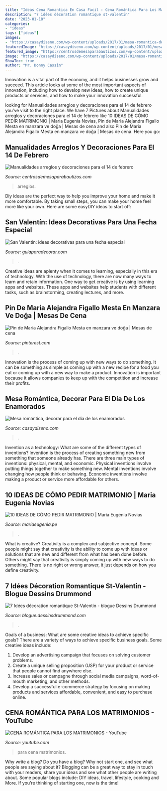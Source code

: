 ```yaml
---
title: "Ideas Cena Romantica En Casa Facil : Cena Romántica Para Los Matrimonios"
description: "7 idées décoration romantique st-valentin"
date: "2023-01-18"
categories:
- "ideas"
tags: ["ideas"]
images:
- "https://casaydiseno.com/wp-content/uploads/2017/01/mesa-romantica-dos.jpg"
featuredImage: "https://casaydiseno.com/wp-content/uploads/2017/01/mesa-romantica-dos.jpg"
featured_image: "https://centrosdemesaparabautizos.com/wp-content/uploads/2017/02/decoraciones-para-el-14-de-febrero-globos.jpg"
image: "https://casaydiseno.com/wp-content/uploads/2017/01/mesa-romantica-dos.jpg"
ShowToc: true
author: "Mr. Donny Cassin"
---
```



Innovation is a vital part of the economy, and it helps businesses grow and succeed. This article looks at some of the most important aspects of innovation, including how to develop new ideas, how to create unique products or services, and how to make your innovation successful.

	

		
looking for Manualidades arreglos y decoraciones para el 14 de febrero you've visit to the right place. We have 7 Pictures about Manualidades arreglos y decoraciones para el 14 de febrero like 10 IDEAS DE CÓMO PEDIR MATRIMONIO | Maria Eugenia Novias, Pin de Maria Alejandra Figallo Mesta en manzara ve doğa | Mesas de cena and also Pin de Maria Alejandra Figallo Mesta en manzara ve doğa | Mesas de cena. Here you go:
		
    
## Manualidades Arreglos Y Decoraciones Para El 14 De Febrero

<img loading=lazy src="https://centrosdemesaparabautizos.com/wp-content/uploads/2017/02/decoraciones-para-el-14-de-febrero-globos.jpg" onerror="this.onerror=null;this.src='https://tse3.mm.bing.net/th?id=OIP.KM5VkfZSwu5Nmq3O2WbWlQAAAA&amp;pid=15.1';" alt="Manualidades arreglos y decoraciones para el 14 de febrero">

_Source: centrosdemesaparabautizos.com_

>arreglos. 

	

Diy ideas are the perfect way to help you improve your home and make it more comfortable. By taking small steps, you can make your home feel more like your own. Here are some easyDIY ideas to start off: 

    
## San Valentín: Ideas Decorativas Para Una Fecha Especial

<img loading=lazy src="http://www.guiaparadecorar.com/wp-content/uploads/2015/02/san-valentin-11.jpg" onerror="this.onerror=null;this.src='https://tse3.mm.bing.net/th?id=OIP.Qb0tDzmaq_kVqPa2Y7o08wHaLG&amp;pid=15.1';" alt="San Valentín: ideas decorativas para una fecha especial">

_Source: guiaparadecorar.com_

>. 

	

Creative ideas are aplenty when it comes to learning, especially in this era of technology. With the use of technology, there are now many ways to learn and retain information. One way to get creative is by using learning apps and websites. These apps and websites help students with different tasks, such as brainstorming, creating lectures, and more.

    
## Pin De Maria Alejandra Figallo Mesta En Manzara Ve Doğa | Mesas De Cena

<img loading=lazy src="https://i.pinimg.com/736x/0a/43/5c/0a435c1d41e31967b6fdcb810b93a4f0.jpg" onerror="this.onerror=null;this.src='https://tse4.mm.bing.net/th?id=OIP.ZmXm_XIwvbnygLBIyMuA5QHaHl&amp;pid=15.1';" alt="Pin de Maria Alejandra Figallo Mesta en manzara ve doğa | Mesas de cena">

_Source: pinterest.com_

>. 

	

Innovation is the process of coming up with new ways to do something. It can be something as simple as coming up with a new recipe for a food you eat or coming up with a new way to make a product. Innovation is important because it allows companies to keep up with the competition and increase their profits.

    
## Mesa Romántica, Decorar Para El Día De Los Enamorados

<img loading=lazy src="https://casaydiseno.com/wp-content/uploads/2017/01/mesa-romantica-dos.jpg" onerror="this.onerror=null;this.src='https://tse1.mm.bing.net/th?id=OIP.Zzu6hE-fmuexhfIrJx8rtwHaE7&amp;pid=15.1';" alt="Mesa romántica, decorar para el día de los enamorados">

_Source: casaydiseno.com_

>. 

	

Invention as a technology: What are some of the different types of inventions?
Invention is the process of creating something new from something that someone already has. There are three main types of inventions: physical, mental, and economic. Physical inventions involve putting things together to make something new. Mental inventions involve changing how people think or behaving. Economic inventions involve making a product or service more affordable for others.

    
## 10 IDEAS DE CÓMO PEDIR MATRIMONIO | Maria Eugenia Novias

<img loading=lazy src="http://mariaeugenia.pe/wp-content/uploads/2018/03/9e51b2af21a332d260d44aca42257819.jpg" onerror="this.onerror=null;this.src='https://tse4.mm.bing.net/th?id=OIP.nZVYHhARRy3MQkJbY6bGgwHaHe&amp;pid=15.1';" alt="10 IDEAS DE CÓMO PEDIR MATRIMONIO | Maria Eugenia Novias">

_Source: mariaeugenia.pe_

>. 

	

What is creative?
Creativity is a complex and subjective concept. Some people might say that creativity is the ability to come up with ideas or solutions that are new and different from what has been done before. Others might say that creativity is simply coming up with new ways to do something. There is no right or wrong answer, it just depends on how you define creativity.

    
## 7 Idées Décoration Romantique St-Valentin - Blogue Dessins Drummond

<img loading=lazy src="http://blogue.dessinsdrummond.com/wp-content/uploads/2014/02/392e723233216af37dd5355fd6e0c4ce1.jpg" onerror="this.onerror=null;this.src='https://tse1.mm.bing.net/th?id=OIP.jLftjE9kFL7wuJfZOeejmwHaE8&amp;pid=15.1';" alt="7 Idées décoration romantique St-Valentin - blogue Dessins Drummond">

_Source: blogue.dessinsdrummond.com_

>. 

	

Goals of a business: What are some creative ideas to achieve specific goals?
There are a variety of ways to achieve specific business goals. Some creative ideas include:
1. Develop an advertising campaign that focuses on solving customer problems.
2. Create a unique selling proposition (USP) for your product or service that people cannot find anywhere else.
3. Increase sales or campagne through social media campaigns, word-of-mouth marketing, and other methods. 
4. Develop a successful e-commerce strategy by focusing on making products and services affordable, convenient, and easy to purchase online.

    
## CENA ROMÁNTICA PARA LOS MATRIMONIOS - YouTube

<img loading=lazy src="https://i.ytimg.com/vi/hgDuXHNeehE/maxresdefault.jpg" onerror="this.onerror=null;this.src='https://tse2.mm.bing.net/th?id=OIP.m8lPKVAFJ58xOfFAXmhzDgHaEK&amp;pid=15.1';" alt="CENA ROMÁNTICA PARA LOS MATRIMONIOS - YouTube">

_Source: youtube.com_

>para cena matrimonios. 

	

Why write a blog?
Do you have a blog? Why not start one, and see what people are saying about it? Blogging can be a great way to stay in touch with your readers, share your ideas and see what other people are writing about. Some popular blogs include: DIY ideas, travel, lifestyle, cooking and More. If you’re thinking of starting one, now is the time!

